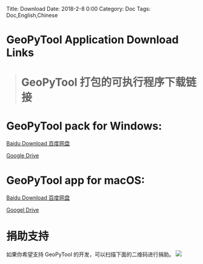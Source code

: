 Title: Download
Date: 2018-2-8 0:00
Category: Doc
Tags: Doc,English,Chinese

# GeoPyTool Application Download Links
># GeoPyTool 打包的可执行程序下载链接


# GeoPyTool pack for Windows:
[Baidu Download 百度网盘](https://pan.baidu.com/s/1nwdjNYx)


[Google Drive](https://drive.google.com/open?id=1Fm5rXJ0bk3-TvmSx1NKHoiRcygrW_pbL)




# GeoPyTool app for macOS:
[Baidu Download 百度网盘](https://pan.baidu.com/s/1dgoezO)

[Googel Drive](https://drive.google.com/open?id=1ebomuIUsAyG73EHsgCvgTNMEDt6Q4pQN)



# 捐助支持

如果你希望支持 GeoPyTool 的开发，可以扫描下面的二维码进行捐助。
![](https://raw.githubusercontent.com/GeoPyTool/GeoPyTool/master/img/WeChatQrCode.png)